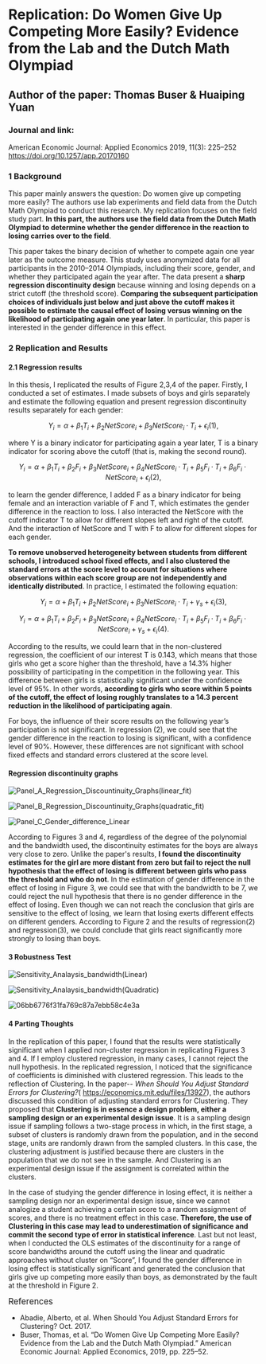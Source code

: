 # Replication: Do Women Give Up Competing More Easily? Evidence from the Lab and the Dutch Math Olympiad
## Author of the paper: Thomas Buser & Huaiping Yuan
### Journal and link: 
American Economic Journal: Applied Economics 2019, 11(3): 225–252 
https://doi.org/10.1257/app.20170160 

### 1 Background
This paper mainly answers the question: Do women give up competing more easily? The authors use lab experiments and field data from the Dutch Math Olympiad to conduct this research. My replication focuses on the field study part. **In this part, the authors use the field data from the Dutch Math Olympiad to determine whether the gender difference in the reaction to losing carries over to the field**.

This paper takes the binary decision of whether to compete again one year later as the outcome measure. This study uses anonymized data for all participants in the 2010–2014 Olympiads, including their score, gender, and whether they participated again the year after. The data present a **sharp regression discontinuity design** because winning and losing depends on a strict cutoff (the threshold score). **Comparing the subsequent participation choices of individuals just below and just above the cutoff makes it possible to estimate the causal effect of losing versus winning on the likelihood of participating again one year later**. In particular, this paper is interested in the gender difference in this effect.

### 2 Replication and Results
#### 2.1 Regression results
In this thesis, I replicated the results of Figure 2,3,4 of the paper. Firstly, I conducted a set of estimates. I made subsets of boys and girls separately and estimate the following equation and present regression discontinuity results separately for each gender:

$$
Y_i = \alpha + \beta_1T_i + \beta_2NetScore_i +  \beta_3 NetScore_i \cdot T_i + \epsilon_i(1),
$$

where Y is a binary indicator for participating again a year later, T is a binary indicator for scoring above the cutoff (that is, making the second round). 

$$
Y_i = \alpha + \beta_1T_i + \beta_2 F_i + \beta_3NetScore_i +  \beta_4 NetScore_i \cdot T_i + \beta_5 F_i \cdot T_i + \beta_6 F_i \cdot NetScore_i + \epsilon_i(2),
$$

to learn the gender difference, I added F as a binary indicator for being female and an interaction variable of F and T, which estimates the gender difference in the reaction to loss. I also interacted the NetScore with the cutoff indicator T to allow for different slopes left and right of the cutoff. And the interaction of NetScore and T with F to allow for different slopes for each gender.

**To remove unobserved heterogeneity between students from different schools, I introduced school fixed effects, and I also clustered the standard errors at the score level to account for situations where observations within each score group are not independently and identically distributed**. In practice, I estimated the following equation:

$$
Y_i = \alpha + \beta_1T_i + \beta_2NetScore_i +  \beta_3 NetScore_i \cdot T_i + \gamma_s + \epsilon_i(3),
$$

$$
Y_i = \alpha + \beta_1T_i + \beta_2 F_i + \beta_3NetScore_i +  \beta_4 NetScore_i \cdot T_i + \beta_5 F_i \cdot T_i + \beta_6 F_i \cdot NetScore_i + \gamma_s + \epsilon_i(4).
$$

According to the results, we could learn that in the non-clustered regression, the coefficient of our interest T is 0.143, which means that those girls who get a score higher than the threshold,  have a 14.3% higher possibility of participating in the competition in the following year. This difference between girls is statistically significant under the confidence level of 95%. In other words, **according to girls who score within 5 points of the cutoff, the effect of losing roughly translates to a 14.3 percent reduction in the likelihood of participating again**.

For boys, the influence of their score results on the following year’s participation is not significant. In regression (2), we could see that the gender difference in the reaction to losing is significant, with a confidence level of 90%. However, these differences are not significant with school fixed effects and standard errors clustered at the score level. 

#### Regression discontinuity graphs

![Panel_A_Regression_Discountinuity_Graphs(linear_fit)](https://user-images.githubusercontent.com/89746479/210925404-bb740938-d8b1-4577-8f9c-145a5c723eb8.png)

![Panel_B_Regression_Discountinuity_Graphs(quadratic_fit)](https://user-images.githubusercontent.com/89746479/210925423-caebe596-6245-4176-8b5b-2f6ead81d14d.png)

![Panel_C_Gender_difference_Linear](https://user-images.githubusercontent.com/89746479/210925019-2e9f5f63-3de3-459e-8b1d-87cb839f03ad.png)

According to Figures 3 and 4, regardless of the degree of the polynomial and the bandwidth used, the discontinuity estimates for the boys are always very close to zero. Unlike the paper's results, **I found the discontinuity estimates for the girl are more distant from zero but fail to reject the null hypothesis that the effect of losing is different between girls who pass the threshold and who do not**. In the estimation of gender difference in the effect of losing in Figure 3, we could see that with the bandwidth to be 7, we could reject the null hypothesis that there is no gender difference in the effect of losing. Even though we can not reach the conclusion that girls are sensitive to the effect of losing, we learn that losing exerts different effects on different genders. According to Figure 2 and the results of regression(2) and regression(3), we could conclude that girls react significantly more strongly to losing than boys.  

#### 3 Robustness Test

![Sensitivity_Analaysis_bandwidth(Linear)](https://user-images.githubusercontent.com/89746479/210925112-7c66eea0-e0d2-46b5-92f2-cf4c32a3b241.png)

![Sensitivity_Analaysis_bandwidth(Quadratic)](https://user-images.githubusercontent.com/89746479/210925130-6cfc466c-27a7-46ff-95db-02d57eddfecb.png)

![06bb6776f31fa769c87a7ebb58c4e3a](https://user-images.githubusercontent.com/89746479/215657969-19dc0e8e-8b8a-43cd-b8c7-27b983d87105.png)

#### 4 Parting Thoughts
In the replication of this paper, I found that the results were statistically significant when I applied non-cluster regression in replicating Figures 3 and 4. If I employ clustered regression, in many cases, I cannot reject the null hypothesis. In the replicated regression, I noticed that the significance of coefficients is diminished with clustered regression. This leads to the reflection of Clustering. In the paper-- *When Should You Adjust Standard Errors for Clustering?*( https://economics.mit.edu/files/13927), the authors discussed this condition of adjusting standard errors for Clustering. They proposed that **Clustering is in essence a design problem, either a sampling design or an experimental design issue**. It is a sampling design issue if sampling follows a two-stage process in which, in the first stage, a subset of clusters is randomly drawn from the population, and in the second stage, units are randomly drawn from the sampled clusters. In this case, the clustering adjustment is justified because there are clusters in the population that we do not see in the sample. And Clustering is an experimental design issue if the assignment is correlated within the clusters. 

In the case of studying the gender difference in losing effect, it is neither a sampling design nor an experimental design issue, since we cannot analogize a student achieving a certain score to a random assignment of scores, and there is no treatment effect in this case. **Therefore, the use of Clustering in this case may lead to underestimation of significance and commit the second type of error in statistical inference**. Last but not least, when I conducted the OLS estimates of the discontinuity for a range of score bandwidths around the cutoff using the linear and quadratic approaches without cluster on “Score”, I found the gender difference in losing effect is statistically significant and generated the conclusion that girls give up competing more easily than boys, as demonstrated by the fault at the threshold in Figure 2.


<big>References</big>

* Abadie, Alberto, et al. When Should You Adjust Standard Errors for Clustering? Oct. 2017.
* Buser, Thomas, et al. “Do Women Give Up Competing More Easily?  Evidence from the Lab and the Dutch Math Olympiad.” American Economic Journal: Applied Economics, 2019, pp. 225–52.







